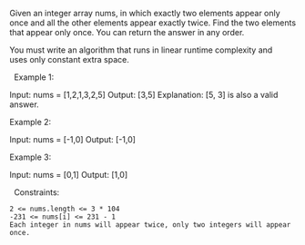 Given an integer array nums, in which exactly two elements appear only once and all the other elements appear exactly twice. Find the two elements that appear only once. You can return the answer in any order.

You must write an algorithm that runs in linear runtime complexity and uses only constant extra space.

 
Example 1:

Input: nums = [1,2,1,3,2,5]
Output: [3,5]
Explanation:  [5, 3] is also a valid answer.


Example 2:

Input: nums = [-1,0]
Output: [-1,0]


Example 3:

Input: nums = [0,1]
Output: [1,0]


 
Constraints:


	2 <= nums.length <= 3 * 104
	-231 <= nums[i] <= 231 - 1
	Each integer in nums will appear twice, only two integers will appear once.

